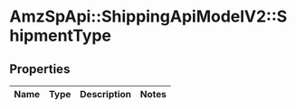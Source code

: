 # AmzSpApi::ShippingApiModelV2::ShipmentType

## Properties
Name | Type | Description | Notes
------------ | ------------- | ------------- | -------------

